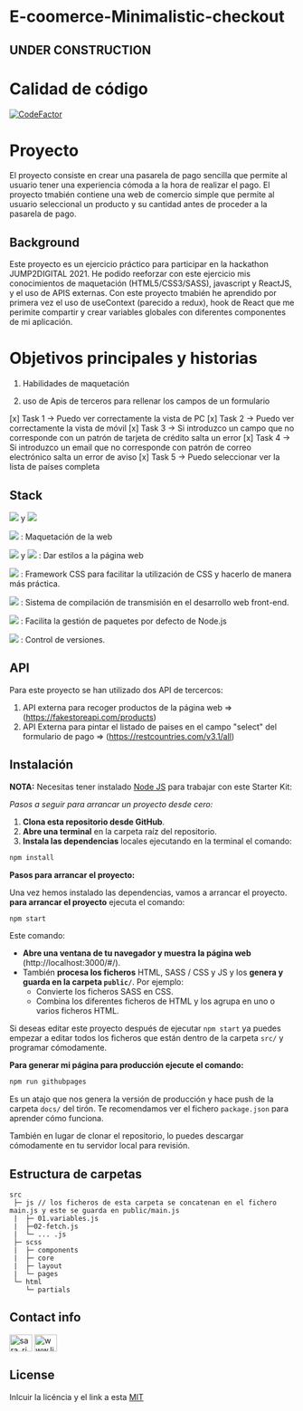 # E-coomerce-Minimalistic-checkout

## UNDER CONSTRUCTION

# Calidad de código

[![CodeFactor](https://www.codefactor.io/repository/github/sararid/e-commerce-checkout/badge)](https://www.codefactor.io/repository/github/sararid/e-commerce-checkout)

# Proyecto

El proyecto consiste en crear una pasarela de pago sencilla que permite al usuario tener una experiencia cómoda a la hora de realizar el pago. El proyecto tmabién contiene una web de comercio simple que permite al usuario seleccional un producto y su cantidad antes de proceder a la pasarela de pago.

## Background

Este proyecto es un ejercicio práctico para participar en la hackathon JUMP2DIGITAL 2021. He podido reeforzar con este ejercicio mis conocimientos de maquetación (HTML5/CSS3/SASS), javascript y ReactJS, y el uso de APIS externas. Con este proyecto tmabién he aprendido por primera vez el uso de useContext (parecido a redux), hook de React que me perimite compartir y crear variables globales con diferentes componentes de mi aplicación.

# Objetivos principales y historias

1. Habilidades de maquetación

2. uso de Apis de terceros para rellenar los campos de un formulario

[x] Task 1 → Puedo ver correctamente la vista de PC
[x] Task 2 → Puedo ver correctamente la vista de móvil
[x] Task 3 → Si introduzco un campo que no corresponde con un patrón de tarjeta de crédito salta un error
[x] Task 4 → Si introduzco un email que no corresponde con patrón de correo electrónico salta un error de aviso
[x] Task 5 → Puedo seleccionar ver la lista de países completa

## Stack

![](https://img.shields.io/badge/-ReactJs-61DAFB?logo=react) y ![](https://img.shields.io/badge/JavaScript-F7DF1E?style=for-the-badge&logo=javascript&logoColor=black)

![](https://img.shields.io/badge/HTML5-E34F26?style=for-the-badge&logo=html5&logoColor=white)
: Maquetación de la web

![](https://img.shields.io/badge/CSS3-1572B6?style=for-the-badge&logo=css3&logoColor=white) y ![](https://img.shields.io/badge/-react%20Boostrap-orange)
: Dar estilos a la página web

![](https://img.shields.io/badge/Sass-CC6699?style=for-the-badge&logo=sass&logoColor=white)
: Framework CSS para facilitar la utilización de CSS y hacerlo de manera más práctica.

![](https://img.shields.io/badge/gulp-CF4647?style=for-the-badge&logo=gulp&logoColor=white)
: Sistema de compilación de transmisión en el desarrollo web front-end.

![](https://img.shields.io/badge/NPM-20232A?style=for-the-badge&logo=npm&logoColor=61DAFB)
: Facilita la gestión de paquetes por defecto de Node.js

![](https://img.shields.io/badge/Git-F74E27?style=for-the-badge&logo=git&logoColor=white)
: Control de versiones.

## API

Para este proyecto se han utilizado dos API de tercercos:

1. API externa para recoger productos de la página web => (https://fakestoreapi.com/products)
2. API Externa para pintar el listado de paises en el campo "select" del formulario de pago => (https://restcountries.com/v3.1/all)

## Instalación

**NOTA:** Necesitas tener instalado [Node JS](https://nodejs.org/) para trabajar con este Starter Kit:

_Pasos a seguir para arrancar un proyecto desde cero:_

1. **Clona esta repositorio desde GitHub**.
1. **Abre una terminal** en la carpeta raíz del repositorio.
1. **Instala las dependencias** locales ejecutando en la terminal el comando:

```bash
npm install
```

**Pasos para arrancar el proyecto:**

Una vez hemos instalado las dependencias, vamos a arrancar el proyecto. **para arrancar el proyecto** ejecuta el comando:

```bash
npm start
```

Este comando:

- **Abre una ventana de tu navegador y muestra la página web** (http://localhost:3000/#/).
- También **procesa los ficheros** HTML, SASS / CSS y JS y los **genera y guarda en la carpeta `public/`**. Por ejemplo:
  - Convierte los ficheros SASS en CSS.
  - Combina los diferentes ficheros de HTML y los agrupa en uno o varios ficheros HTML.

Si deseas editar este proyecto después de ejecutar `npm start` ya puedes empezar a editar todos los ficheros que están dentro de la carpeta `src/` y programar cómodamente.

**Para generar mi página para producción ejecute el comando:**

```bash
npm run githubpages
```

Es un atajo que nos genera la versión de producción y hace push de la carpeta `docs/` del tirón. Te recomendamos ver el fichero `package.json` para aprender cómo funciona.

También en lugar de clonar el repositorio, lo puedes descargar cómodamente en tu servidor local para revisión.

## Estructura de carpetas

```
src
 ├─ js // los ficheros de esta carpeta se concatenan en el fichero main.js y este se guarda en public/main.js
 |  ├─ 01.variables.js
 |  ├─02-fetch.js
 |  └─ ... .js
 ├─ scss
 |  ├─ components
 |  ├─ core
 |  ├─ layout
 |  └─ pages
 └─ html
    └─ partials
```

## Contact info

<p align="left">
<a href="https://twitter.com/sara_rid" target="blank"><img align="center" src="https://raw.githubusercontent.com/rahuldkjain/github-profile-readme-generator/master/src/images/icons/Social/twitter.svg" alt="sara_rid" height="30" width="40" /></a>
<a href="https://linkedin.com/in/www.linkedin.com/in/sara-rd/" target="blank"><img align="center" src="https://raw.githubusercontent.com/rahuldkjain/github-profile-readme-generator/master/src/images/icons/Social/linked-in-alt.svg" alt="www.linkedin.com/in/sara-rd/" height="30" width="40" /></a>

</p>

## License

Inlcuir la licéncia y el link a esta
[MIT](https://opensource.org/licenses/MIT)
